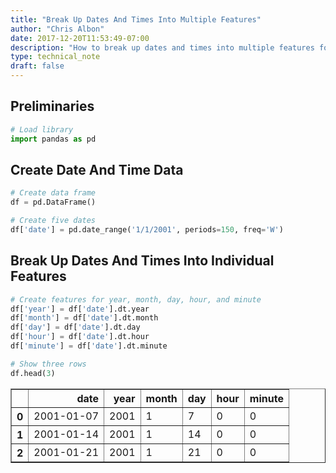 ```yaml
---
title: "Break Up Dates And Times Into Multiple Features"
author: "Chris Albon"
date: 2017-12-20T11:53:49-07:00
description: "How to break up dates and times into multiple features for machine learning in Python."
type: technical_note
draft: false
---
```

## Preliminaries


```python
# Load library
import pandas as pd
```

## Create Date And Time Data


```python
# Create data frame
df = pd.DataFrame()

# Create five dates
df['date'] = pd.date_range('1/1/2001', periods=150, freq='W')
```

## Break Up Dates And Times Into Individual Features


```python
# Create features for year, month, day, hour, and minute
df['year'] = df['date'].dt.year
df['month'] = df['date'].dt.month
df['day'] = df['date'].dt.day
df['hour'] = df['date'].dt.hour
df['minute'] = df['date'].dt.minute

# Show three rows
df.head(3)
```




<div>
<style>
    .dataframe thead tr:only-child th {
        text-align: right;
    }

    .dataframe thead th {
        text-align: left;
    }

    .dataframe tbody tr th {
        vertical-align: top;
    }
</style>
<table border="1" class="dataframe">
  <thead>
    <tr style="text-align: right;">
      <th></th>
      <th>date</th>
      <th>year</th>
      <th>month</th>
      <th>day</th>
      <th>hour</th>
      <th>minute</th>
    </tr>
  </thead>
  <tbody>
    <tr>
      <th>0</th>
      <td>2001-01-07</td>
      <td>2001</td>
      <td>1</td>
      <td>7</td>
      <td>0</td>
      <td>0</td>
    </tr>
    <tr>
      <th>1</th>
      <td>2001-01-14</td>
      <td>2001</td>
      <td>1</td>
      <td>14</td>
      <td>0</td>
      <td>0</td>
    </tr>
    <tr>
      <th>2</th>
      <td>2001-01-21</td>
      <td>2001</td>
      <td>1</td>
      <td>21</td>
      <td>0</td>
      <td>0</td>
    </tr>
  </tbody>
</table>
</div>


